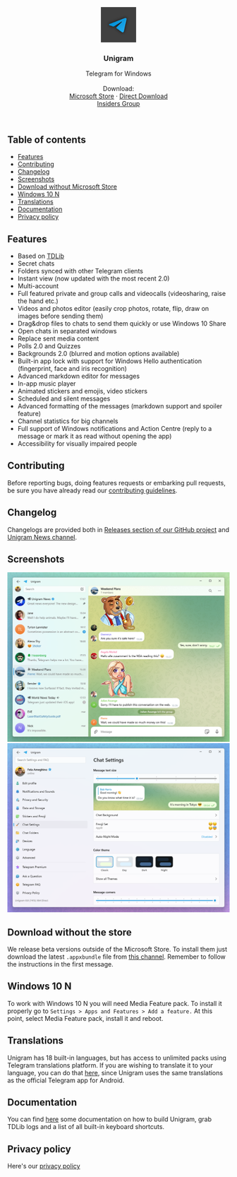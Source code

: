 <p align="center">
  <a href="https://www.microsoft.com/store/apps/9n97zckpd60q">
    <img src="/Unigram/Unigram/Assets/Logos/StoreLogo.scale-200.png" width=80 height=80>
  </a>

  <h3 align="center">Unigram</h3>

  <p align="center">
    Telegram for Windows
    <br>
    <br>
    Download:
    <br>
    <a href="https://www.microsoft.com/store/apps/9n97zckpd60q">Microsoft Store</a>
    &middot;
    <a href="https://unigramdev.github.io">Direct Download</a>
    <br>
    <a href="https://t.me/unigraminsiders">Insiders Group</a>
  </p>
</p>

<br>

## Table of contents
- [Features](#features)
- [Contributing](#contributing)
- [Changelog](#changelog)
- [Screenshots](#screenshots)
- [Download without Microsoft Store](#alternativedownload)
- [Windows 10 N](#windows10n)
- [Translations](#translations)
- [Documentation](#doc)
- [Privacy policy](#privacy)

<a name="features"></a>
## Features
- Based on [TDLib](https://github.com/tdlib/td)
- Secret chats
- Folders synced with other Telegram clients
- Instant view (now updated with the most recent 2.0)
- Multi-account
- Full featured private and group calls and videocalls (videosharing, raise the hand etc.)
- Videos and photos editor (easily crop photos, rotate, flip, draw on images before sending them)
- Drag&drop files to chats to send them quickly or use Windows 10 Share
- Open chats in separated windows
- Replace sent media content
- Polls 2.0 and Quizzes
- Backgrounds 2.0 (blurred and motion options available)
- Built-in app lock with support for Windows Hello authentication (fingerprint, face and iris recognition)
- Advanced markdown editor for messages
- In-app music player
- Animated stickers and emojis, video stickers
- Scheduled and silent messages
- Advanced formatting of the messages (markdown support and spoiler feature)
- Channel statistics for big channels
- Full support of Windows notifications and Action Centre (reply to a message or mark it as read without opening the app)
- Accessibility for visually impaired people


<a name="contributing"></a>
## Contributing
Before reporting bugs, doing features requests or embarking pull requests, be sure you have already read our [contributing guidelines](https://github.com/UnigramDev/Unigram/blob/develop/CONTRIBUTING.md).

<a name="changelog"></a>
## Changelog
Changelogs are provided both in [Releases section of our GitHub project](https://github.com/UnigramDev/Unigram/releases) and [Unigram News channel](https://t.me/unigram).

<a name="screenshots"></a>
## Screenshots
![1](/Screenshots/Screen1.PNG)
![2](/Screenshots/Screen3.PNG)

<a name="alternativedownload"></a>
## Download without the store
We release beta versions outside of the Microsoft Store. To install them just download the latest `.appxbundle` file from [this channel](https://t.me/unigramappx). Remember to follow the instructions in the first message.

<a name="windows10n"></a>
## Windows 10 N
To work with Windows 10 N you will need Media Feature pack. To install it properly go to ```Settings > Apps and Features > Add a feature.``` At this point, select Media Feature pack, install it and reboot.

<a name="translations"></a>
## Translations
Unigram has 18 built-in languages, but has access to unlimited packs using Telegram translations platform.
If you are wishing to translate it to your language, you can do that [here](https://translations.telegram.org/en/android/), since Unigram uses the same translations as the official Telegram app for Android.

<a name="doc"></a>
## Documentation
You can find [here](https://github.com/UnigramDev/Unigram/tree/develop/Documentation) some documentation on how to build Unigram, grab TDLib logs and a list of all built-in keyboard shortcuts.

<a name="privacy"></a>
## Privacy policy
Here's our [privacy policy](https://telegram.org/privacy)
